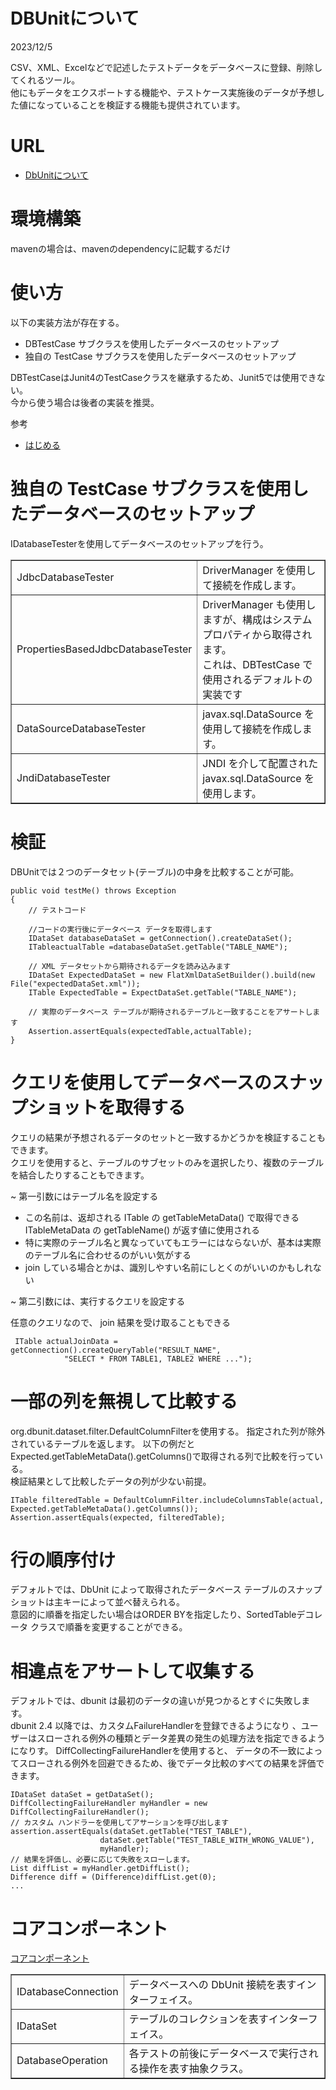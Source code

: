 # DBUnitについて

2023/12/5

CSV、XML、Excelなどで記述したテストデータをデータベースに登録、削除してくれるツール。  
他にもデータをエクスポートする機能や、テストケース実施後のデータが予想した値になっていることを検証する機能も提供されています。

# URL

* [DbUnitについて](https://www.dbunit.org/)

# 環境構築
mavenの場合は、mavenのdependencyに記載するだけ

# 使い方
以下の実装方法が存在する。
- DBTestCase サブクラスを使用したデータベースのセットアップ
- 独自の TestCase サブクラスを使用したデータベースのセットアップ


DBTestCaseはJunit4のTestCaseクラスを継承するため、Junit5では使用できない。  
今から使う場合は後者の実装を推奨。

参考  
* [はじめる](https://www.dbunit.org/howto.html)

# 独自の TestCase サブクラスを使用したデータベースのセットアップ

IDatabaseTesterを使用してデータベースのセットアップを行う。

<table border="1" style="border-collapse: collapse">
  <tr><td>JdbcDatabaseTester</td><td>DriverManager を使用して接続を作成します。</td></tr>
  <tr><td>PropertiesBasedJdbcDatabaseTester</td><td>DriverManager も使用しますが、構成はシステム プロパティから取得されます。<br>これは、DBTestCase で使用されるデフォルトの実装です</td></tr>
  <tr><td>DataSourceDatabaseTester</td><td>javax.sql.DataSource を使用して接続を作成します。</td></tr>
  <tr><td>JndiDatabaseTester</td><td>JNDI を介して配置された javax.sql.DataSource を使用します。</td></tr>
</table>

# 検証

DBUnitでは２つのデータセット(テーブル)の中身を比較することが可能。


	public void testMe() throws Exception 
	{ 
		// テストコード
	
		//コードの実行後にデータベース データを取得します
		IDataSet databaseDataSet = getConnection().createDataSet(); 
		ITableactualTable =databaseDataSet.getTable("TABLE_NAME"); 
		
		// XML データセットから期待されるデータを読み込みます
		IDataSet ExpectedDataSet = new FlatXmlDataSetBuilder().build(new File("expectedDataSet.xml")); 
		ITable ExpectedTable = ExpectDataSet.getTable("TABLE_NAME"); 
	
		// 実際のデータベース テーブルが期待されるテーブルと一致することをアサートします
		Assertion.assertEquals(expectedTable,actualTable); 
	}

# クエリを使用してデータベースのスナップショットを取得する

クエリの結果が予想されるデータのセットと一致するかどうかを検証することもできます。  
クエリを使用すると、テーブルのサブセットのみを選択したり、複数のテーブルを結合したりすることもできます。

~ 第一引数にはテーブル名を設定する
- この名前は、返却される ITable の getTableMetaData() で取得できる ITableMetaData の getTableName() が返す値に使用される
- 特に実際のテーブル名と異なっていてもエラーにはならないが、基本は実際のテーブル名に合わせるのがいい気がする
- join している場合とかは、識別しやすい名前にしとくのがいいのかもしれない

~ 第二引数には、実行するクエリを設定する

任意のクエリなので、 join 結果を受け取ることもできる

	 ITable actualJoinData = getConnection().createQueryTable("RESULT_NAME", 
	            "SELECT * FROM TABLE1, TABLE2 WHERE ...");


# 一部の列を無視して比較する

org.dbunit.dataset.filter.DefaultColumnFilterを使用する。
指定された列が除外されているテーブルを返します。
以下の例だとExpected.getTableMetaData().getColumns()で取得される列で比較を行っている。  
検証結果として比較したデータの列が少ない前提。

	ITable filteredTable = DefaultColumnFilter.includeColumnsTable(actual, 
	Expected.getTableMetaData().getColumns()); 
	Assertion.assertEquals(expected, filteredTable);

# 行の順序付け

デフォルトでは、DbUnit によって取得されたデータベース テーブルのスナップショットは主キーによって並べ替えられる。  
意図的に順番を指定したい場合はORDER BYを指定したり、SortedTableデコレータ クラスで順番を変更することができる。

# 相違点をアサートして収集する

デフォルトでは、dbunit は最初のデータの違いが見つかるとすぐに失敗します。  
dbunit 2.4 以降では、カスタムFailureHandlerを登録できるようになり 、ユーザーはスローされる例外の種類とデータ差異の発生の処理方法を指定できるようになりす。  DiffCollectingFailureHandlerを使用すると、 データの不一致によってスローされる例外を回避できるため、後でデータ比較のすべての結果を評価できます。

	IDataSet dataSet = getDataSet();
	DiffCollectingFailureHandler myHandler = new DiffCollectingFailureHandler();
	// カスタム ハンドラーを使用してアサーションを呼び出します
	assertion.assertEquals(dataSet.getTable("TEST_TABLE"),
	                    dataSet.getTable("TEST_TABLE_WITH_WRONG_VALUE"),
	                    myHandler);
	// 結果を評価し、必要に応じて失敗をスローします。
	List diffList = myHandler.getDiffList();
	Difference diff = (Difference)diffList.get(0);
	...


# コアコンポーネント

[コアコンポーネント](https://www.dbunit.org/components.html)

<table border="1" style="border-collapse: collapse">
  <tr><td>IDatabaseConnection</td><td>	データベースへの DbUnit 接続を表すインターフェイス。</td></tr>
  <tr><td>IDataSet</td><td>テーブルのコレクションを表すインターフェイス。</td></tr>
  <tr><td>DatabaseOperation</td><td>各テストの前後にデータベースで実行される操作を表す抽象クラス。</td></tr>
</table>


